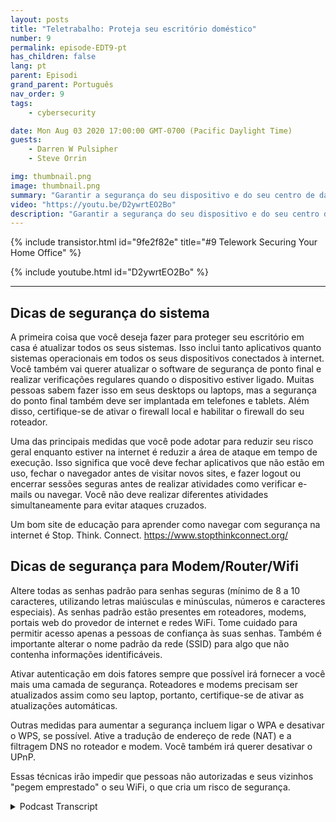 ```yaml
---
layout: posts
title: "Teletrabalho: Proteja seu escritório doméstico"
number: 9
permalink: episode-EDT9-pt
has_children: false
lang: pt
parent: Episodi
grand_parent: Português
nav_order: 9
tags:
    - cybersecurity

date: Mon Aug 03 2020 17:00:00 GMT-0700 (Pacific Daylight Time)
guests:
    - Darren W Pulsipher
    - Steve Orrin

img: thumbnail.png
image: thumbnail.png
summary: "Garantir a segurança do seu dispositivo e do seu centro de dados apenas te leva até certo ponto. Com mais pessoas trabalhando em casa, você precisa ajudar seus funcionários a garantirem a segurança de suas redes domésticas e áreas de trabalho. Neste episódio, Steve Orrin, CTO Federal da Intel, ajuda Darren a garantir a segurança de sua rede doméstica."
video: "https://youtu.be/D2ywrtEO2Bo"
description: "Garantir a segurança do seu dispositivo e do seu centro de dados apenas te leva até certo ponto. Com mais pessoas trabalhando em casa, você precisa ajudar seus funcionários a garantirem a segurança de suas redes domésticas e áreas de trabalho. Neste episódio, Steve Orrin, CTO Federal da Intel, ajuda Darren a garantir a segurança de sua rede doméstica."
---
```


<div>
{% include transistor.html id="9fe2f82e" title="#9 Telework Securing Your Home Office" %}

{% include youtube.html id="D2ywrtEO2Bo" %}
</div>

---

## Dicas de segurança do sistema

A primeira coisa que você deseja fazer para proteger seu escritório em casa é atualizar todos os seus sistemas. Isso inclui tanto aplicativos quanto sistemas operacionais em todos os seus dispositivos conectados à internet. Você também vai querer atualizar o software de segurança de ponto final e realizar verificações regulares quando o dispositivo estiver ligado. Muitas pessoas sabem fazer isso em seus desktops ou laptops, mas a segurança do ponto final também deve ser implantada em telefones e tablets. Além disso, certifique-se de ativar o firewall local e habilitar o firewall do seu roteador.

Uma das principais medidas que você pode adotar para reduzir seu risco geral enquanto estiver na internet é reduzir a área de ataque em tempo de execução. Isso significa que você deve fechar aplicativos que não estão em uso, fechar o navegador antes de visitar novos sites, e fazer logout ou encerrar sessões seguras antes de realizar atividades como verificar e-mails ou navegar. Você não deve realizar diferentes atividades simultaneamente para evitar ataques cruzados.

Um bom site de educação para aprender como navegar com segurança na internet é Stop. Think. Connect. https://www.stopthinkconnect.org/

## Dicas de segurança para Modem/Router/Wifi

Altere todas as senhas padrão para senhas seguras (mínimo de 8 a 10 caracteres, utilizando letras maiúsculas e minúsculas, números e caracteres especiais). As senhas padrão estão presentes em roteadores, modems, portais web do provedor de internet e redes WiFi. Tome cuidado para permitir acesso apenas a pessoas de confiança às suas senhas. Também é importante alterar o nome padrão da rede (SSID) para algo que não contenha informações identificáveis.

Ativar autenticação em dois fatores sempre que possível irá fornecer a você mais uma camada de segurança. Roteadores e modems precisam ser atualizados assim como seu laptop, portanto, certifique-se de ativar as atualizações automáticas.

Outras medidas para aumentar a segurança incluem ligar o WPA e desativar o WPS, se possível. Ative a tradução de endereço de rede (NAT) e a filtragem DNS no roteador e modem. Você também irá querer desativar o UPnP.

Essas técnicas irão impedir que pessoas não autorizadas e seus vizinhos "pegem emprestado" o seu WiFi, o que cria um risco de segurança.



<details>
<summary> Podcast Transcript </summary>

<p></p>

</details>

